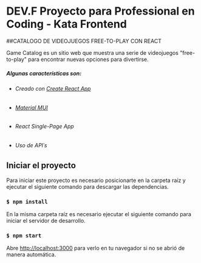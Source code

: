 # DEV.F Proyecto para Professional en Coding - Kata Frontend

##CATALOGO DE VIDEOJUEGOS FREE-TO-PLAY CON REACT

Game Catalog es un sitio web que muestra una serie de videojuegos "free-to-play" para encontrar nuevas opciones para divertirse.

##### Algunas características son:

- ###### Creado con [Create React App](https://reactjs.org/docs/create-a-new-react-app.html "Heading link")
- ###### [Material MUI](https://mui.com/ "Heading link")
-  ###### React Single-Page App
- ###### Uso de API´s


## Iniciar el proyecto

Para iniciar este proyecto es necesario posicionarte en la carpeta raíz y ejecutar el siguiente comando
para descargar las dependencias.
### `$ npm install`

En la misma carpeta raíz es necesario ejecutar el siguiente comando para iniciar el servidor de desarrollo.
### `$ npm start`

Abre [http://localhost:3000](http://localhost:3000) para verlo en tu navegador si no se abrió de manera automática.
